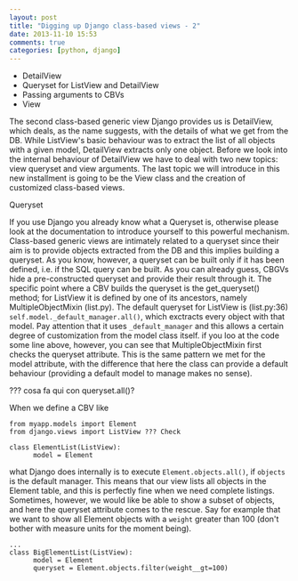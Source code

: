 ```yaml
---
layout: post
title: "Digging up Django class-based views - 2"
date: 2013-11-10 15:53
comments: true
categories: [python, django]
---
```


* DetailView
* Queryset for ListView and DetailView
* Passing arguments to CBVs
* View

The second class-based generic view Django provides us is DetailView, which deals, as the name suggests, with the details of what we get from the DB. While ListView's basic behaviour was to extract the list of all objects with a given model, DetailView extracts only one object. Before we look into the internal behaviour of DetailView we have to deal with two new topics: view queryset and view arguments. The last topic we will introduce in this new installment is going to be the View class and the creation of customized class-based views.

Queryset

If you use Django you already know what a Queryset is, otherwise please look at the documentation to introduce yourself to this powerful mechanism. Class-based generic views are intimately related to a queryset since their aim is to provide objects extracted from the DB and this implies building a queryset. As you know, however, a queryset can be built only if it has been defined, i.e. if the SQL query can be built. As you can already guess, CBGVs hide a pre-constructed queryset and provide their result through it. The specific point where a CBV builds the queryset is the get_queryset() method; for ListView it is defined by one of its ancestors, namely MultipleObjectMixin (list.py). The default queryset for ListView is (list.py:36) `self.model._default_manager.all()`, which exctracts every object with that model. Pay attention that it uses `_default_manager` and this allows a certain degree of customization from the model class itself. if you loo at the code some line above, however, you can see that MultipleObjectMixin first checks the queryset attribute. This is the same pattern we met for the model attribute, with the difference that here the class can provide a default behaviour (providing a default model to manage makes no sense).

??? cosa fa qui con queryset.all()?

When we define a CBV like

```
from myapp.models import Element
from django.views import ListView ??? Check

class ElementList(ListView):
      model = Element
```

what Django does internally is to execute `Element.objects.all()`, if `objects` is the default manager. This means that our view lists all objects in the Element table, and this is perfectly fine when we need complete listings. Sometimes, however, we would like be able to show a subset of objects, and here the queryset attribute comes to the rescue. Say for example that we want to show all Element objects with a `weight` greater than 100 (don't bother with measure units for the moment being).

```
...
class BigElementList(ListView):
      model = Element
      queryset = Element.objects.filter(weight__gt=100)
```


